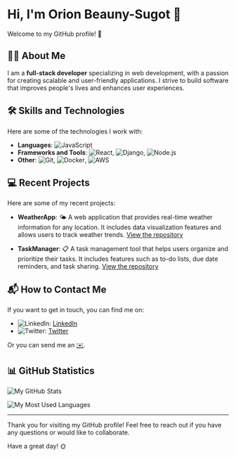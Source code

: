 # Hi, I'm Orion Beauny-Sugot 👋

Welcome to my GitHub profile! 🌟

## 🧑‍💻 About Me

I am a **full-stack developer** specializing in web development, with a passion for creating scalable and user-friendly applications. I strive to build software that improves people's lives and enhances user experiences.

## 🛠️ Skills and Technologies

Here are some of the technologies I work with:

- **Languages**: ![JavaScript](https://img.shields.io/badge/-JavaScript-F7DF1E?style=flat-square&logo=javascript&logoColor=white)
- **Frameworks and Tools**: ![React](https://img.shields.io/badge/-React-61DAFB?style=flat-square&logo=react&logoColor=white), ![Django](https://img.shields.io/badge/-Django-092E20?style=flat-square&logo=django&logoColor=white), ![Node.js](https://img.shields.io/badge/-Node.js-339933?style=flat-square&logo=node.js&logoColor=white)
- **Other**: ![Git](https://img.shields.io/badge/-Git-F05033?style=flat-square&logo=git&logoColor=white), ![Docker](https://img.shields.io/badge/-Docker-2496ED?style=flat-square&logo=docker&logoColor=white), ![AWS](https://img.shields.io/badge/-AWS-FF9900?style=flat-square&logo=amazon-aws&logoColor=white)

## 💻 Recent Projects

Here are some of my recent projects:

- **WeatherApp**: 🌤️ A web application that provides real-time weather information for any location. It includes data visualization features and allows users to track weather trends. [View the repository](https://github.com/alexsmith/WeatherApp)

- **TaskManager**: 📋 A task management tool that helps users organize and prioritize their tasks. It includes features such as to-do lists, due date reminders, and task sharing. [View the repository](https://github.com/alexsmith/TaskManager)

## 📬 How to Contact Me

If you want to get in touch, you can find me on:

- ![LinkedIn](https://img.shields.io/badge/-LinkedIn-0077B5?style=flat-square&logo=linkedin&logoColor=white): [LinkedIn](https://www.linkedin.com/in/alexsmith)
- ![Twitter](https://img.shields.io/badge/-Twitter-1DA1F2?style=flat-square&logo=twitter&logoColor=white): [Twitter](https://twitter.com/alexsmith_dev)

Or you can send me an [✉️](mailto:orion-beauny-sugot@ik.me).

## 📊 GitHub Statistics

![My GitHub Stats](https://github-readme-stats.vercel.app/api?username=orion-beauny-sugot&show_icons=true&theme=radical)

![My Most Used Languages](https://github-readme-stats.vercel.app/api/top-langs/?username=orion-beauny-sugot&layout=compact&theme=radical)

---

Thank you for visiting my GitHub profile! Feel free to reach out if you have any questions or would like to collaborate.

Have a great day! 🌞
